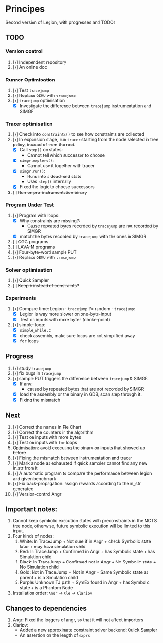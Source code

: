 # Principes

Second version of Legion, with progresses and TODOs

## TODO

### Version control

1. [x] Independent repository
2. [x] An online doc

### Runner Optimisation

1. [x] Test `tracejump`
2. [x] Replace `QEMU` with `tracejump`
3. [x] `tracejump` optimisation:
    * [x] Investigate the difference between `tracejump` instrumentation and SIMGR

### Tracer optimisation

1. [x] Check into `constraints()` to see how constraints are collected
2. [x] In expansion stage, run `tracer` starting from the node selected in tree policy, instead of from the root.
    * [x] Call `step()` on states:
        * Cannot tell which successor to choose
    * [x] `simgr.explore()`:
        * Cannot use it together with tracer
    * [x] `simgr.run()`:
        * Runs into a dead-end state
        * Uses `step()` internally
    * [x] Fixed the logic to choose successors
3. [ ] ~~Run on pre-instrumentation binary~~

### Program Under Test

1. [x] Program with loops:
    * [x] Why constraints are missing?:
        * Cause repeated bytes recorded by `tracejump` are not recorded by SIMGR
    * [x] match the bytes recorded by `tracejump` with the ones in SIMGR
2. [ ] CGC programs
3. [ ] LAVA-M programs
4. [x] Four-byte-word sample PUT
5. [x] Replace `QEMU` with `tracejump`

### Solver optimisation

1. [x] Quick Sampler
2. [ ] ~~Keep $\delta$ instead of constraints?~~

### Experiments

1. [x] Compare time: Legion - `tracejump` ?= random - `tracejump`:
    * [x] Legion is way more slower on one-byte-input
    * [x] Test on inputs with more bytes (choke-point)
2. [x] simpler loop:
    * [x] `simple_while.c`:
    * [x] check assembly, make sure loops are not simplified away
    * [x] `for` loops

## Progress

1. [x] study `tracejump`
2. [x] fix bugs in `tracejump`
3. [x] sample PUT triggers the difference between `tracejump` & SIMGR:
    * [x] If any:
        * caused by repeated bytes that are not recorded by SIMGR
    * [x] load the assembly or the binary in GDB, scan step through it.
    * [x] Fixing the mismatch

## Next
1. [x] Correct the names in Pie Chart
2. [x] Correct the counters in the algorithm
3. [x] Test on inputs with more bytes
4. [x] Test on inputs with `for` loops
5. ~~Optimisation: avoid executing the binary on inputs that showed up before~~
6. [x] Fixing the mismatch between instrumentation and tracer
7. [x] Mark a node as exhausted if quick sampler cannot find any new in_str from it
8. [x] A automatic program to compare the performance between legion and given benchmark
9. [x] Fix back-propagation: assign rewards according to the in_str generated
10. [x] Version-control Angr

## Important notes:
1. Cannot keep symbolic execution states with preconstraints in the MCTS tree node, otherwise, future symbolic execution will be limited to this input.
2. Four kinds of nodes:
    1. White:  In TraceJump     + Not sure if in Angr   + check Symbolic state later    + may have simulation child
    2. Red:    In TraceJump     + Confirmed in Angr     + has Symbolic state            + has Simulation child
    3. Black:  In TraceJump     + Confirmed not in Angr + No Symbolic state             + No Simulation child
    4. Gold:   Not in TraceJump + Not in Angr           + Same Symbolic state as parent + is a Simulation child
    5. Purple: Unknown TJ path  + SymEx found in Angr   + has Symbolic state            + is a Phantom Node
3. Installation order: `Angr` -> `Cle` -> `Claripy`


## Changes to dependencies
1. Angr: Fixed the loggers of angr, so that it will not affect importers
2. Claripy: 
    * Added a new approximate constraint solver backend: Quick Sampler
    * An assertion on the length of `exprs`
